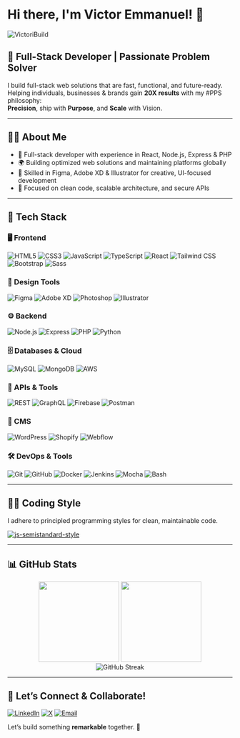 # Hi there, I'm Victor Emmanuel! 👋

<p align="left">
  <img src="https://komarev.com/ghpvc/?username=VictoriBuild&label=Profile%20views&color=0e75b6&style=flat" alt="VictoriBuild" />
</p>

## 🚀 Full-Stack Developer | Passionate Problem Solver

I build full-stack web solutions that are fast, functional, and future-ready.  
Helping individuals, businesses & brands gain **20X results** with my #PPS philosophy:  
**Precision**, ship with **Purpose**, and **Scale** with Vision.

---

## 👨‍💻 About Me
- 💼 Full-stack developer with experience in React, Node.js, Express & PHP
- 🌍 Building optimized web solutions and maintaining platforms globally
- 🎨 Skilled in Figma, Adobe XD & Illustrator for creative, UI-focused development
- 🔐 Focused on clean code, scalable architecture, and secure APIs

---

## 🧰 Tech Stack

### 🖥️ Frontend
![HTML5](https://img.shields.io/badge/-HTML5-E34F26?style=flat-square&logo=html5&logoColor=white)
![CSS3](https://img.shields.io/badge/-CSS3-1572B6?style=flat-square&logo=css3&logoColor=white)
![JavaScript](https://img.shields.io/badge/-JavaScript-F7DF1E?style=flat-square&logo=javascript&logoColor=black)
![TypeScript](https://img.shields.io/badge/-TypeScript-3178C6?style=flat-square&logo=typescript&logoColor=white)
![React](https://img.shields.io/badge/-React-61DAFB?style=flat-square&logo=react&logoColor=black)
![Tailwind CSS](https://img.shields.io/badge/-TailwindCSS-38B2AC?style=flat-square&logo=tailwind-css&logoColor=white)
![Bootstrap](https://img.shields.io/badge/-Bootstrap-7952B3?style=flat-square&logo=bootstrap&logoColor=white)
![Sass](https://img.shields.io/badge/-Sass-CC6699?style=flat-square&logo=sass&logoColor=white)

### 🎨 Design Tools
![Figma](https://img.shields.io/badge/-Figma-F24E1E?style=flat-square&logo=figma&logoColor=white)
![Adobe XD](https://img.shields.io/badge/-Adobe%20XD-FF61F6?style=flat-square&logo=adobe-xd&logoColor=white)
![Photoshop](https://img.shields.io/badge/-Photoshop-31A8FF?style=flat-square&logo=adobe-photoshop&logoColor=white)
![Illustrator](https://img.shields.io/badge/-Illustrator-FF9A00?style=flat-square&logo=adobe-illustrator&logoColor=white)

### ⚙️ Backend
![Node.js](https://img.shields.io/badge/-Node.js-339933?style=flat-square&logo=node.js&logoColor=white)
![Express](https://img.shields.io/badge/-Express-000000?style=flat-square&logo=express&logoColor=white)
![PHP](https://img.shields.io/badge/-PHP-777BB4?style=flat-square&logo=php&logoColor=white)
![Python](https://img.shields.io/badge/-Python-3776AB?style=flat-square&logo=python&logoColor=white)

### 🗄️ Databases & Cloud
![MySQL](https://img.shields.io/badge/-MySQL-4479A1?style=flat-square&logo=mysql&logoColor=white)
![MongoDB](https://img.shields.io/badge/-MongoDB-47A248?style=flat-square&logo=mongodb&logoColor=white)
![AWS](https://img.shields.io/badge/-AWS-232F3E?style=flat-square&logo=amazon-aws&logoColor=white)

### 🔌 APIs & Tools
![REST](https://img.shields.io/badge/-REST-000000?style=flat-square&logo=rest&logoColor=white)
![GraphQL](https://img.shields.io/badge/-GraphQL-E10098?style=flat-square&logo=graphql&logoColor=white)
![Firebase](https://img.shields.io/badge/-Firebase-FFCA28?style=flat-square&logo=firebase&logoColor=black)
![Postman](https://img.shields.io/badge/-Postman-FF6C37?style=flat-square&logo=postman&logoColor=white)

### 🧩 CMS
![WordPress](https://img.shields.io/badge/-WordPress-21759B?style=flat-square&logo=wordpress&logoColor=white)
![Shopify](https://img.shields.io/badge/-Shopify-7AB55C?style=flat-square&logo=shopify&logoColor=white)
![Webflow](https://img.shields.io/badge/-Webflow-4353FF?style=flat-square&logo=webflow&logoColor=white)

### 🛠️ DevOps & Tools
![Git](https://img.shields.io/badge/-Git-F05032?style=flat-square&logo=git&logoColor=white)
![GitHub](https://img.shields.io/badge/-GitHub-181717?style=flat-square&logo=github)
![Docker](https://img.shields.io/badge/-Docker-2496ED?style=flat-square&logo=docker&logoColor=white)
![Jenkins](https://img.shields.io/badge/-Jenkins-D24939?style=flat-square&logo=jenkins&logoColor=white)
![Mocha](https://img.shields.io/badge/-Mocha-8D6748?style=flat-square&logo=mocha&logoColor=white)
![Bash](https://img.shields.io/badge/-Bash-4EAA25?style=flat-square&logo=gnu-bash&logoColor=white)

---

## 👨‍💻 Coding Style
I adhere to principled programming styles for clean, maintainable code.

[![js-semistandard-style](https://raw.githubusercontent.com/standard/semistandard/master/badge.svg)](https://github.com/standard/semistandard)

---

## 📊 GitHub Stats

<div align="center">
  <img height="180em" src="https://github-readme-stats.vercel.app/api?username=VictoriBuild&show_icons=true&theme=dracula&include_all_commits=true&count_private=true"/>
  <img height="180em" src="https://github-readme-stats.vercel.app/api/top-langs/?username=VictoriBuild&layout=compact&langs_count=7&theme=dracula"/>
</div>

<div align="center">
  <img src="https://streak-stats.demolab.com?user=VictoriBuild&theme=dracula" alt="GitHub Streak" />
</div>

---

## 🤝 Let’s Connect & Collaborate!

[![LinkedIn](https://img.shields.io/badge/-Victor%20Emmanuel-0077B5?style=flat-square&logo=linkedin&logoColor=white)](https://www.linkedin.com/in/victor-emmanuel-dev)
[![X](https://img.shields.io/badge/-@VictorIBuild-000000?style=flat-square&logo=x&logoColor=white)](https://x.com/VictorIBuild)
[![Email](https://img.shields.io/badge/-vic@viralmaxmedia.org-D14836?style=flat-square&logo=Gmail&logoColor=white)](mailto:vic@viralmaxmedia.org)

Let’s build something **remarkable** together. 🚀
